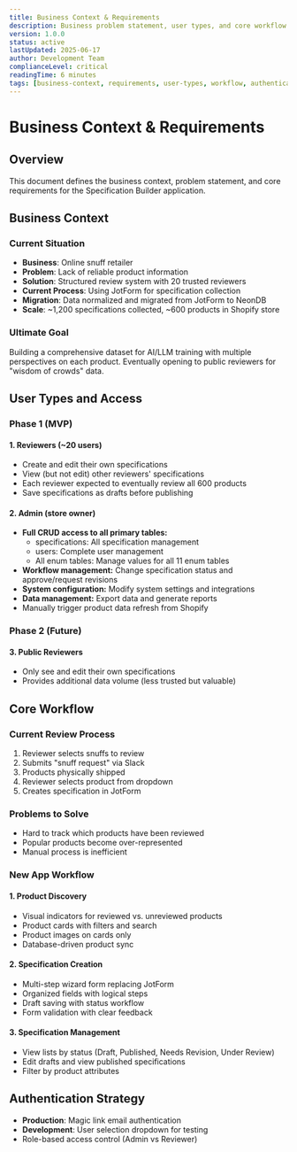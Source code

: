 ```yaml
---
title: Business Context & Requirements
description: Business problem statement, user types, and core workflow requirements
version: 1.0.0
status: active
lastUpdated: 2025-06-17
author: Development Team
complianceLevel: critical
readingTime: 6 minutes
tags: [business-context, requirements, user-types, workflow, authentication]
---
```


# Business Context & Requirements

<!-- AI_QUICK_REF
Key Rules: User role definitions (line 20), Authentication strategy (line 77), Core workflows (line 45)
Avoid: Ignoring role access levels, Misunderstanding reviewer vs admin distinction, Missing scale requirements
-->

<!-- AI_SUMMARY
This document establishes the foundational business context for the Specification Builder application with these key components:

• Business Problem - Online snuff retailer needs reliable product information system to replace inefficient JotForm process with 20 trusted reviewers
• User Role Definitions - Phase 1 MVP supports Reviewers (create/edit own specs, view others) and Admin (full CRUD access, workflow management, system configuration)
• Current Scale Context - 1,200+ specifications migrated from JotForm, ~600 products in Shopify store, targeting comprehensive coverage by 20 reviewers
• Core Workflow Requirements - Product discovery with visual indicators, multi-step specification wizard, draft/publish workflow, and database-driven sync
• Authentication Strategy - Magic link email authentication for production, user selection dropdown for development, with role-based access control
• Future Vision - AI/LLM training dataset with eventual public reviewer expansion for "wisdom of crowds" data collection

This document serves as the single source of truth for business requirements that drive all technical implementation decisions.
-->

## Overview
This document defines the business context, problem statement, and core requirements for the Specification Builder application.

## Business Context

### Current Situation
- **Business**: Online snuff retailer
- **Problem**: Lack of reliable product information
- **Solution**: Structured review system with 20 trusted reviewers
- **Current Process**: Using JotForm for specification collection
- **Migration**: Data normalized and migrated from JotForm to NeonDB
- **Scale**: ~1,200 specifications collected, ~600 products in Shopify store

### Ultimate Goal
Building a comprehensive dataset for AI/LLM training with multiple perspectives on each product. Eventually opening to public reviewers for "wisdom of crowds" data.

## User Types and Access

### Phase 1 (MVP)

#### 1. Reviewers (~20 users)
- Create and edit their own specifications
- View (but not edit) other reviewers' specifications
- Each reviewer expected to eventually review all 600 products
- Save specifications as drafts before publishing

#### 2. Admin (store owner)
- **Full CRUD access to all primary tables:**
  - specifications: All specification management
  - users: Complete user management
  - All enum tables: Manage values for all 11 enum tables
- **Workflow management:** Change specification status and approve/request revisions
- **System configuration:** Modify system settings and integrations
- **Data management:** Export data and generate reports
- Manually trigger product data refresh from Shopify

### Phase 2 (Future)

#### 3. Public Reviewers
- Only see and edit their own specifications
- Provides additional data volume (less trusted but valuable)

## Core Workflow

### Current Review Process
1. Reviewer selects snuffs to review
2. Submits "snuff request" via Slack
3. Products physically shipped
4. Reviewer selects product from dropdown
5. Creates specification in JotForm

### Problems to Solve
- Hard to track which products have been reviewed
- Popular products become over-represented
- Manual process is inefficient

### New App Workflow

#### 1. Product Discovery
- Visual indicators for reviewed vs. unreviewed products
- Product cards with filters and search
- Product images on cards only
- Database-driven product sync

#### 2. Specification Creation
- Multi-step wizard form replacing JotForm
- Organized fields with logical steps
- Draft saving with status workflow
- Form validation with clear feedback

#### 3. Specification Management
- View lists by status (Draft, Published, Needs Revision, Under Review)
- Edit drafts and view published specifications
- Filter by product attributes

## Authentication Strategy
- **Production**: Magic link email authentication
- **Development**: User selection dropdown for testing
- Role-based access control (Admin vs Reviewer)
